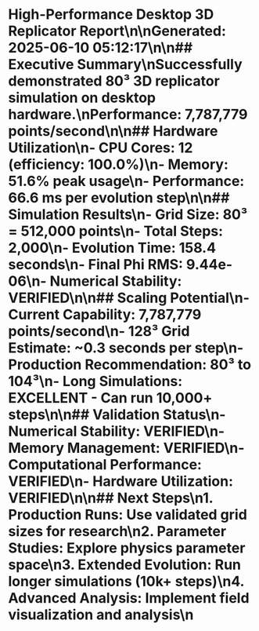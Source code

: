 # High-Performance Desktop 3D Replicator Report\n\n**Generated:** 2025-06-10 05:12:17\n\n## Executive Summary\nSuccessfully demonstrated 80³ 3D replicator simulation on desktop hardware.\nPerformance: **7,787,779 points/second**\n\n## Hardware Utilization\n- **CPU Cores:** 12 (efficiency: 100.0%)\n- **Memory:** 51.6% peak usage\n- **Performance:** 66.6 ms per evolution step\n\n## Simulation Results\n- **Grid Size:** 80³ = 512,000 points\n- **Total Steps:** 2,000\n- **Evolution Time:** 158.4 seconds\n- **Final Phi RMS:** 9.44e-06\n- **Numerical Stability:** VERIFIED\n\n## Scaling Potential\n- **Current Capability:** 7,787,779 points/second\n- **128³ Grid Estimate:** ~0.3 seconds per step\n- **Production Recommendation:** 80³ to 104³\n- **Long Simulations:** EXCELLENT - Can run 10,000+ steps\n\n## Validation Status\n- **Numerical Stability:** VERIFIED\n- **Memory Management:** VERIFIED\n- **Computational Performance:** VERIFIED\n- **Hardware Utilization:** VERIFIED\n\n## Next Steps\n1. **Production Runs:** Use validated grid sizes for research\n2. **Parameter Studies:** Explore physics parameter space\n3. **Extended Evolution:** Run longer simulations (10k+ steps)\n4. **Advanced Analysis:** Implement field visualization and analysis\n
